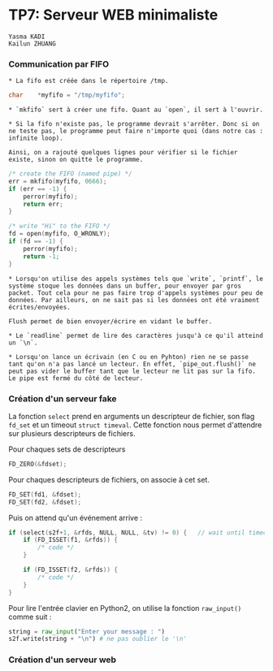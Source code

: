 
# TP7: Serveur WEB minimaliste

```
Yasma KADI
Kailun ZHUANG
```

### Communication par FIFO

[//]: # (Dans quel répertoire est créée la fifo ?)

	* La fifo est créée dans le répertoire /tmp.

```c
char    *myfifo = "/tmp/myfifo";
```

[//]: # (Quelle différence mkfifo et open ?)

	* `mkfifo` sert à créer une fifo. Quant au `open`, il sert à l'ouvrir.

[//]: # (Pourquoi tester que la fifo existe ?)

	* Si la fifo n'existe pas, le programme devrait s'arrêter. Donc si on ne teste pas, le programme peut faire n'importe quoi (dans notre cas : infinite loop).
	
	Ainsi, on a rajouté quelques lignes pour vérifier si le fichier existe, sinon on quitte le programme.

```c
/* create the FIFO (named pipe) */
err = mkfifo(myfifo, 0666);
if (err == -1) {
	perror(myfifo);
	return err;
}

/* write "Hi" to the FIFO */
fd = open(myfifo, O_WRONLY);
if (fd == -1) {
	perror(myfifo);
	return -1;
}
```

[//]: # (À quoi sert flush ?)

	* Lorsqu'on utilise des appels systèmes tels que `write`, `printf`, le système stoque les données dans un buffer, pour envoyer par gros packet. Tout cela pour ne pas faire trop d'appels systèmes pour peu de données. Par ailleurs, on ne sait pas si les données ont été vraiment écrites/envoyées.

	Flush permet de bien envoyer/écrire en vidant le buffer.

[//]: # (Pourquoi ne ferme-t-on pas la fifo ? )

[//]: # (//TODO)

[//]: # (Que fait readline ?)

	* Le `readline` permet de lire des caractères jusqu'à ce qu'il atteind un `\n`.

	* Lorsqu'on lance un écrivain (en C ou en Pyhton) rien ne se passe tant qu'on n'a pas lancé un lecteur. En effet, `pipe_out.flush()` ne peut pas vider le buffer tant que le lecteur ne lit pas sur la fifo. Le pipe est fermé du côté de lecteur.




### Création d'un serveur fake

La fonction `select` prend en arguments un descripteur de fichier, son flag `fd_set` et un timeout `struct timeval`. 
Cette fonction nous permet d'attendre sur plusieurs descripteurs de fichiers.

Pour chaques sets de descripteurs

```c
FD_ZERO(&fdset);  
```

Pour chaques descripteurs de fichiers, on associe à cet set.

```c
FD_SET(fd1, &fdset);
FD_SET(fd2, &fdset);
```

Puis on attend qu'un événement arrive :

```c
if (select(s2f+1, &rfds, NULL, NULL, &tv) != 0) {   // wait until timeout
    if (FD_ISSET(f1, &rfds)) {
		/* code */
    }

    if (FD_ISSET(f2, &rfds)) {
    	/* code */
    }
}
```

Pour lire l'entrée clavier en Python2, on utilise la fonction `raw_input()` comme suit :

```python
string = raw_input("Enter your message : ")
s2f.write(string + "\n") # ne pas oublier le '\n'
```



### Création d'un serveur web

